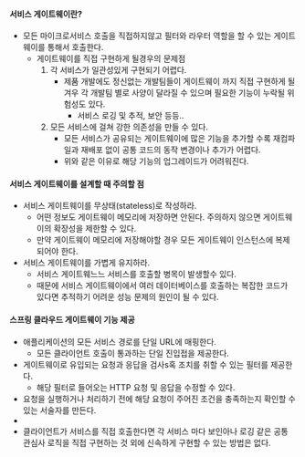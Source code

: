 #### 서비스 게이트웨이란?

- 모든 마이크로서비스 호출을 직접하지않고 필터와 라우터 역할을 할 수 있는 게이트웨이를 통해서 호출한다.
  - 게이트웨이를 직접 구현하게 될경우의 문제점
    1. 각 서비스가 일관성있게 구현되기 어렵다.
        - 제품 개발에도 정신없는 개발팀들이 게이트웨이 까지 직접 구현하게 될겨우 각 개발팀 별로 사양이 달라질 수 있으며 필요한 기능이 누락될 위험성도 있다.
          - 서비스 로깅 및 추적, 보안 등등..
    2. 모든 서비스에 걸쳐 강한 의존성을 만들 수 있다.
        - 모든 서비스가 공유되는 게이트웨이에 많은 기능을 추가할 수록 재컴파일과 재배포 없이 공통 코드의 동작 변경이나 추가가 어렵다.
        - 위와 같은 이유로 해당 기능의 업그레이드가 어려워진다.

#### 서비스 게이트웨이를 설계할 때 주의할 점
- 서비스 게이트웨이를 무상태(stateless)로 작성하라.
  - 어떤 정보도 게이트웨이 메모리에 저장하면 안된다. 주의하지 않으면 게이트웨이의 확장성을 제한할 수 있다.
  - 만약 게이트웨이 메모리에 저장해야할 경우 모든 게이트웨이 인스턴스에 복제되어야 한다.
- 서비스 게이트웨이를 가볍게 유지하라.
  - 서비스 게이트웨느느 서비스를 호출할 병목이 발생할수 있다.
  - 때문에 서비스 게이트웨이에서 여러 데이터베이스를 호출하는 복잡한 코드가 있다면 추적하기 어려운 성능 문제의 원인이 될 수 있다.

#### 스프링 클라우드 게이트웨이 기능 제공
- 애플리케이션의 모든 서비스 경로를 단일 URL에 매핑한다.
  - 모든 클라이언트 호출이 통과하는 단일 진입접을 제공한다.
- 게이트웨이로 유입되는 요청과 응답을 검사s혹 조치를 취할 수 있는 필터를 제공한다.
  - 해당 필터로 들어오는 HTTP 요청 및 응답을 수정할 수 있다.
- 요청을 실행하거나 처리하기 전에 해당 요청이 주어진 조건을 충족하는지 확인할 수 있는 서술자를 만든다.
- 
- 클라이언트가 서비스를 직접 호출한다면 각 서비스 마다 보인아나 로깅 같은 공통 관심사 로직을 직접 구현하는 것 외에 신속하게 구현할 수 있는 방법은 없다.